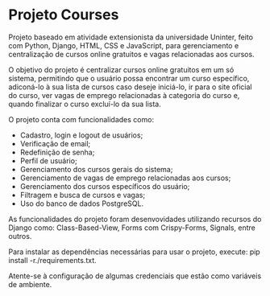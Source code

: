 # Projeto Courses
Projeto baseado em atividade extensionista da universidade Uninter, feito com Python, Django, HTML, CSS e JavaScript, para gerenciamento e centralização de cursos online gratuitos e vagas relacionadas aos cursos.

O objetivo do projeto é centralizar cursos online gratuitos em um só sistema, permitindo que o usuário possa encontrar um curso específico, adiconá-lo à sua lista de cursos caso deseje iniciá-lo, ir para o site oficial do curso, ver vagas de emprego relacionadas à categoria do curso e, quando finalizar o curso excluí-lo da sua lista.  

O projeto conta com funcionalidades como: 
  - Cadastro, login e logout de usuários;
  - Verificação de email;
  - Redefinição de senha;
  - Perfil de usuário;
  - Gerenciamento dos cursos gerais do sistema;
  - Gerenciamento de vagas de emprego relacionadas aos cursos;
  - Gerenciamento dos cursos específicos do usuário;
  - Filtragem e busca de cursos e vagas;
  - Uso do banco de dados PostgreSQL.

As funcionalidades do projeto foram desenvovidades utilizando recursos do Django como: Class-Based-View, Forms com Crispy-Forms, Signals, entre outros.

Para instalar as dependências necessárias para usar o projeto, execute: pip install -r./requirements.txt.

Atente-se à configuração de algumas credenciais que estão como variáveis de ambiente.